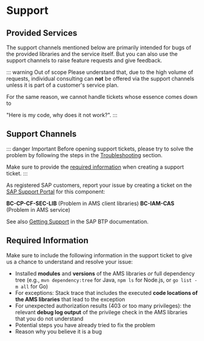 # Support

## Provided Services
The support channels mentioned below are primarily intended for bugs of the provided libraries and the service itself.
But you can also use the support channels to raise feature requests and give feedback.

::: warning Out of scope
Please understand that, due to the high volume of requests, individual consulting can **not** be offered via the support channels unless it is part of a customer's service plan.

For the same reason, we cannot handle tickets whose essence comes down to

"Here is my code, why does it not work?".
:::


## Support Channels

::: danger Important
Before opening support tickets, please try to solve the problem by following the steps in the [Troubleshooting](./Troubleshooting.md) section.

Make sure to provide the [required information](#required-information) when creating a support ticket.
:::

As registered SAP customers, report your issue by creating a ticket on the [SAP Support Portal](https://support.sap.com/en/index.html) for this component:

**BC-CP-CF-SEC-LIB** (Problem in AMS client libraries)
**BC-IAM-CAS** (Problem in AMS service)

See also [Getting Support](https://help.sap.com/docs/btp/sap-business-technology-platform/btp-getting-support) in the SAP BTP documentation.

## Required Information

Make sure to include the following information in the support ticket to give us a chance to understand and resolve your issue:

- Installed **modules** and **versions** of the AMS libraries *or* full dependency tree (e.g., `mvn dependency:tree` for Java, `npm ls` for Node.js, or `go list -m all` for Go)
- For exceptions: Stack trace that includes the executed **code locations of the AMS libraries** that lead to the exception
- For unexpected authorization results (403 or too many privileges): the relevant **debug log output** of the privilege check in the AMS libraries that you do not understand
- Potential steps you have already tried to fix the problem
- Reason why you believe it is a bug